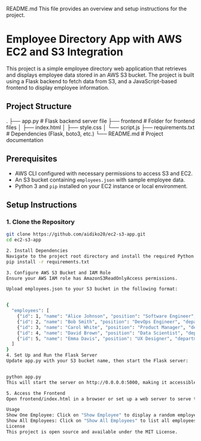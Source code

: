 README.md
This file provides an overview and setup instructions for the project.

# Employee Directory App with AWS EC2 and S3 Integration

This project is a simple employee directory web application that retrieves and displays employee data stored in an AWS S3 bucket. The project is built using a Flask backend to fetch data from S3, and a JavaScript-based frontend to display employee information.

## Project Structure

. ├── app.py # Flask backend server file ├── frontend # Folder for frontend files │ ├── index.html │ ├── style.css │ └── script.js ├── requirements.txt # Dependencies (Flask, boto3, etc.) └── README.md # Project documentation



## Prerequisites

- AWS CLI configured with necessary permissions to access S3 and EC2.
- An S3 bucket containing `employees.json` with sample employee data.
- Python 3 and `pip` installed on your EC2 instance or local environment.

## Setup Instructions

### 1. Clone the Repository

```bash
git clone https://github.com/aidiko20/ec2-s3-app.git
cd ec2-s3-app

2. Install Dependencies
Navigate to the project root directory and install the required Python packages:
pip install -r requirements.txt

3. Configure AWS S3 Bucket and IAM Role
Ensure your AWS IAM role has AmazonS3ReadOnlyAccess permissions.

Upload employees.json to your S3 bucket in the following format:


{
  "employees": [
    {"id": 1, "name": "Alice Johnson", "position": "Software Engineer", "department": "Engineering"},
    {"id": 2, "name": "Bob Smith", "position": "DevOps Engineer", "department": "Operations"},
    {"id": 3, "name": "Carol White", "position": "Product Manager", "department": "Product"},
    {"id": 4, "name": "David Brown", "position": "Data Scientist", "department": "Data"},
    {"id": 5, "name": "Emma Davis", "position": "UX Designer", "department": "Design"}
  ]
}
4. Set Up and Run the Flask Server
Update app.py with your S3 bucket name, then start the Flask server:


python app.py
This will start the server on http://0.0.0.0:5000, making it accessible on your EC2 instance.

5. Access the Frontend
Open frontend/index.html in a browser or set up a web server to serve the file, and replace apiUrl in script.js with your EC2’s public IP and port 5000.

Usage
Show One Employee: Click on "Show Employee" to display a random employee.
Show All Employees: Click on "Show All Employees" to list all employees.
License
This project is open source and available under the MIT License.






